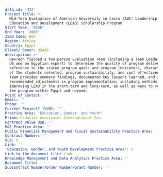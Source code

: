 ```yaml
---
data_id: '432'
Project Title: >-
  Mid-Term Evaluation of American University in Cairo (AUC) Leadership for
  Education and Development (LEAD) Scholarship Program
Start Year: '2008'
End Year: '2008'
ISO3 Code: EGY
Region: Africa
Country: Egypt
Client/ Donor: USAID
description: >-
  DevTech fielded a two-person Evaluation Team (including a Team Leader from the
  US and an Egyptian expert) to determine the quality of program delivery in
  reference to the stated program goals and program indicators, characteristics
  of the students selected, program sustainability, and cost effectiveness. The
  Team provided summary findings, documented key lessons learned, and identified
  recommended adjustments in program implementation, including methods for
  improving LEAD in the short-term and long-term, as well as ways to replicate
  the program within Egypt and beyond.
Point of contact: ''
Email: ''
Phone: ''
Current Project? (Y/N): ''
Practice Area: 'Education, Gender, and Youth'
Prime: Creative Associates International Inc.
Contract Value USD: ''
M&E Practice Area: ''
Public Financial Management and Fiscal Sustainability Practice Area: ''
Contract Number: ''
Sub: x
Link: ''
'Education, Gender, and Youth Development Practice Area': x
Link to the document file: Link
Knowledge Management and Data Analytics Practice Area: ''
Document Title: ''
Subcontract Number/Order Number/Grant Number: ''
---
```

